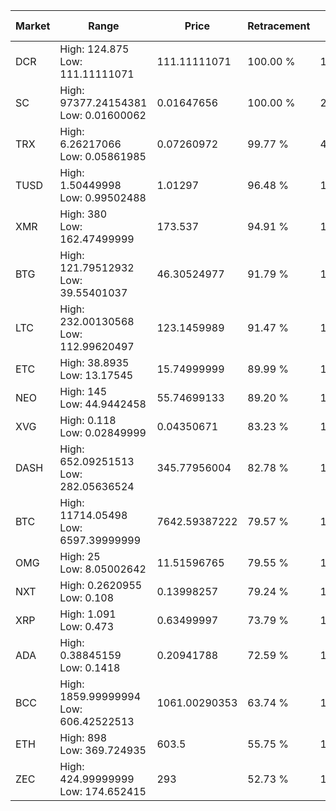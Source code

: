 | Market | Range | Price| Retracement | Doubles to 50% |
| --- | --- | --- | --- | --- |
| DCR | High: 124.875<br />Low: 111.11111071 | 111.11111071 | 100.00 % | 1.06 |
| SC | High: 97377.24154381<br />Low: 0.01600062 | 0.01647656 | 100.00 % | 2,955,023.91 |
| TRX | High: 6.26217066<br />Low: 0.05861985 | 0.07260972 | 99.77 % | 43.53 |
| TUSD | High: 1.50449998<br />Low: 0.99502488 | 1.01297 | 96.48 % | 1.23 |
| XMR | High: 380<br />Low: 162.47499999 | 173.537 | 94.91 % | 1.56 |
| BTG | High: 121.79512932<br />Low: 39.55401037 | 46.30524977 | 91.79 % | 1.74 |
| LTC | High: 232.00130568<br />Low: 112.99620497 | 123.1459989 | 91.47 % | 1.40 |
| ETC | High: 38.8935<br />Low: 13.17545 | 15.74999999 | 89.99 % | 1.65 |
| NEO | High: 145<br />Low: 44.9442458 | 55.74699133 | 89.20 % | 1.70 |
| XVG | High: 0.118<br />Low: 0.02849999 | 0.04350671 | 83.23 % | 1.68 |
| DASH | High: 652.09251513<br />Low: 282.05636524 | 345.77956004 | 82.78 % | 1.35 |
| BTC | High: 11714.05498<br />Low: 6597.39999999 | 7642.59387222 | 79.57 % | 1.20 |
| OMG | High: 25<br />Low: 8.05002642 | 11.51596765 | 79.55 % | 1.43 |
| NXT | High: 0.2620955<br />Low: 0.108 | 0.13998257 | 79.24 % | 1.32 |
| XRP | High: 1.091<br />Low: 0.473 | 0.63499997 | 73.79 % | 1.23 |
| ADA | High: 0.38845159<br />Low: 0.1418 | 0.20941788 | 72.59 % | 1.27 |
| BCC | High: 1859.99999994<br />Low: 606.42522513 | 1061.00290353 | 63.74 % | 1.16 |
| ETH | High: 898<br />Low: 369.724935 | 603.5 | 55.75 % | 1.05 |
| ZEC | High: 424.99999999<br />Low: 174.652415 | 293 | 52.73 % | 1.02 |
